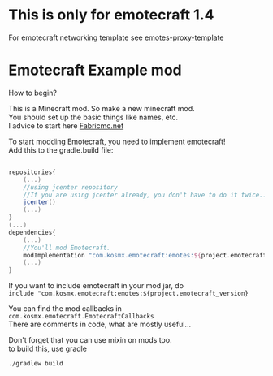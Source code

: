 # This is only for emotecraft 1.4   

For emotecraft networking template see [emotes-proxy-template](https://github.com/KosmX/emotes-proxy-template)   


# Emotecraft Example mod

How to begin?

This is a Minecraft mod. So make a new minecraft mod.  
You should set up the basic things like names, etc.  
I advice to start here [Fabricmc.net](https://fabricmc.net/wiki/tutorial:setup)

To start modding Emotecraft, you need to implement emotecraft!  
Add this to the gradle.build file:  

```groovy

repositories{
	(...)
	//using jcenter repository
	//If you are using jcenter already, you don't have to do it twice...
	jcenter()
	(...)
}
(...)
dependencies{
    (...)
	//You'll mod Emotecraft.
	modImplementation "com.kosmx.emotecraft:emotes:${project.emotecraft_version}"
    (...)
}
```

If you want to include emotecraft in your mod jar, do  
`include "com.kosmx.emotecraft:emotes:${project.emotecraft_version}`


You can find the mod callbacks in `com.kosmx.emotecraft.EmotecraftCallbacks`  
There are comments in code, what are mostly useful...

Don't forget that you can use mixin on mods too.  
to build this, use gradle
```bash
./gradlew build
```
